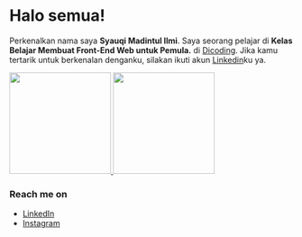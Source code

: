 # Halo semua! 

Perkenalkan nama saya **Syauqi Madintul Ilmi**.
Saya seorang pelajar di **Kelas Belajar Membuat Front-End Web untuk Pemula.** di [Dicoding](https://www.dicoding.com/).
Jika kamu tertarik untuk berkenalan denganku, silakan ikuti akun [Linkedin](https://www.linkedin.com/in/syauqi-madinatul-ilmi/)ku ya.

<p align="left">
<a href="https://github.com/syauqiilmi">
  <img height="180em" src="https://github-readme-stats-eight-theta.vercel.app/api?username=syauqiilmi&show_icons=true&theme=algolia&include_all_commits=true&count_private=true"/>
  <img height="180em" src="https://github-readme-stats-eight-theta.vercel.app/api/top-langs/?username=syauqiilmi&layout=compact&langs_count=8&theme=algolia"/>
</a>
</p>

### Reach me on
- <a href="https://linkedin.com/in/syauqiilmi/">LinkedIn</a>
- <a href="https://instagram.com/syauqiilmi?igshid=ZGUzMzM3NWJiOQ==">Instagram</a>
